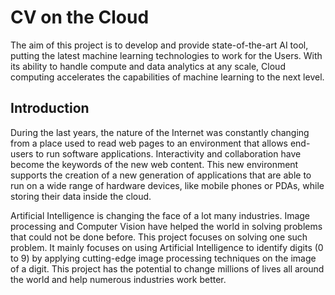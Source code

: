 # CV on the Cloud

The aim of this project is to develop and provide state-of-the-art AI tool, putting the latest machine learning technologies to work for the Users. With its ability to handle compute and data analytics at any scale, Cloud computing accelerates the capabilities of machine learning to the next level.

## Introduction

During the last years, the nature of the Internet was constantly changing from a place used to read web pages to an environment that allows end-users to run software applications. Interactivity and collaboration have become the keywords of the new web content. This new environment supports the creation of a new generation of applications that are able to run on a wide range of hardware devices, like mobile phones or PDAs, while storing their data inside the cloud.

Artificial Intelligence is changing the face of a lot many industries. Image processing and Computer Vision have helped the world in solving problems that could not be done before. This project focuses on solving one such problem. It mainly focuses on using Artificial Intelligence to identify digits (0 to 9) by applying cutting-edge image processing techniques on the image of a digit. This project has the potential to change millions of lives all around the world and help numerous industries work better.
